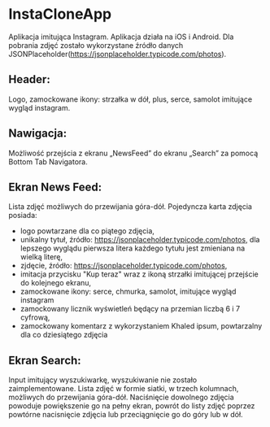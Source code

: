 # InstaCloneApp

Aplikacja imitująca Instagram.
Aplikacja działa na iOS i Android.
Dla pobrania zdjęć zostało wykorzystane źródło danych JSONPlaceholder(https://jsonplaceholder.typicode.com/photos).

## Header:

Logo, zamockowane ikony: strzałka w dół, plus, serce, samolot imitujące wygląd instagram.

## Nawigacja:

Możliwość przejścia z ekranu „NewsFeed” do ekranu „Search” za pomocą Bottom Tab Navigatora.

## Ekran News Feed:

Lista zdjęć możliwych do przewijania góra-dół.
Pojedyncza karta zdjęcia posiada:

-   logo powtarzane dla co piątego zdjęcia,
-   unikalny tytuł, źródło: https://jsonplaceholder.typicode.com/photos, dla lepszego wyglądu pierwsza litera każdego tytułu jest zmieniana na wielką literę,
-   zjdęcie, źródło: https://jsonplaceholder.typicode.com/photos,
-   imitacja przycisku "Kup teraz" wraz z ikoną strzałki imitującej przejście do kolejnego ekranu,
-   zamockowane ikony: serce, chmurka, samolot, imitujące wygląd instagram
-   zamockowany licznik wyświetleń będący na przemian liczbą 6 i 7 cyfrową,
-   zamockowany komentarz z wykorzystaniem Khaled ipsum, powtarzalny dla co dziesiątego zdjęcia

## Ekran Search:

Input imitujący wyszukiwarkę, wyszukiwanie nie zostało zaimplementowane.
Lista zdjęć w formie siatki, w trzech kolumnach, możliwych do przewijania góra-dół.
Naciśnięcie dowolnego zdjęcia powoduje powiększenie go na pełny ekran, powrót do listy zdjęć poprzez powtórne nacisnięcie zdjęcia lub przeciągnięcie go do góry lub w dół.
